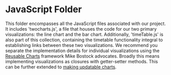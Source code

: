 # JavaScript Folder
This folder encompasses all the JavaScript files associated with our project. It includes 'twocharts.js', a file that houses the code for our two primary visualizations: the line chart and the bar chart. Additionally, 'timeTable.js' is also part of this collection, containing the timetable functionality integral to establishing links between these two visualizations.
We recommend you separate the implementation details for individual visualizations using the [Reusable Charts](https://bost.ocks.org/mike/chart/) framework Mike Bostock advocates.
Broadly this means implementing visualizations as closures with getter-setter methods.
This can be further extended to [making updatable charts](https://www.toptal.com/d3-js/towards-reusable-d3-js-charts).
